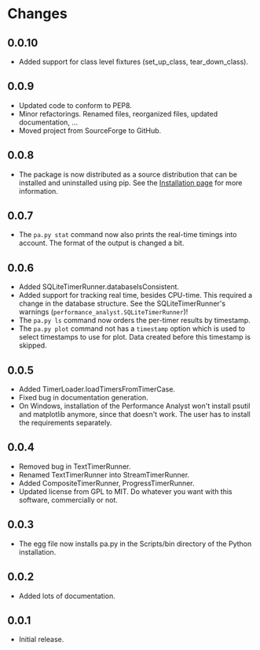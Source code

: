 # Changes

## 0.0.10
- Added support for class level fixtures (set_up_class, tear_down_class).

## 0.0.9
- Updated code to conform to PEP8.
- Minor refactorings. Renamed files, reorganized files, updated documentation,
  ...
- Moved project from SourceForge to GitHub.

## 0.0.8
- The package is now distributed as a source distribution that can be installed and uninstalled using pip. See the [Installation page](INSTALL.md) for more information.

## 0.0.7
- The `pa.py stat` command now also prints the real-time timings into account. The format of the output is changed a bit.

## 0.0.6
- Added SQLiteTimerRunner.databaseIsConsistent.
- Added support for tracking real time, besides CPU-time. This required a change in the database structure. See the SQLiteTimerRunner's warnings (`performance_analyst.SQLiteTimerRunner`)!
- The `pa.py ls` command now orders the per-timer results by timestamp.
- The `pa.py plot` command not has a `timestamp` option which is used to select timestamps to use for plot. Data created before this timestamp is skipped.

## 0.0.5
- Added TimerLoader.loadTimersFromTimerCase.
- Fixed bug in documentation generation.
- On Windows, installation of the Performance Analyst won't install psutil and matplotlib anymore, since that doesn't work. The user has to install the requirements separately.

## 0.0.4
- Removed bug in TextTimerRunner.
- Renamed TextTimerRunner into StreamTimerRunner.
- Added CompositeTimerRunner, ProgressTimerRunner.
- Updated license from GPL to MIT. Do whatever you want with this software, commercially or not.

## 0.0.3
- The egg file now installs pa.py in the Scripts/bin directory of the Python installation.

## 0.0.2
- Added lots of documentation.

## 0.0.1
- Initial release.
